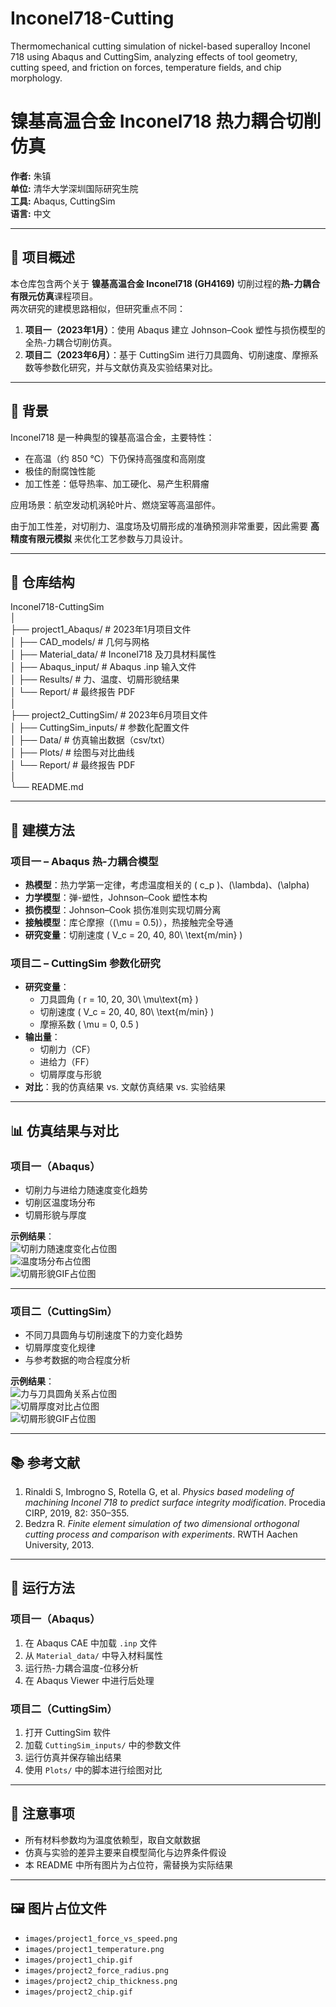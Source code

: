 # Inconel718-Cutting
Thermomechanical cutting simulation of nickel-based superalloy Inconel 718 using Abaqus and CuttingSim, analyzing effects of tool geometry, cutting speed, and friction on forces, temperature fields, and chip morphology.

# 镍基高温合金 Inconel718 热力耦合切削仿真

**作者:** 朱镇  
**单位:** 清华大学深圳国际研究生院  
**工具:** Abaqus, CuttingSim  
**语言:** 中文

---

## 📜 项目概述

本仓库包含两个关于 **镍基高温合金 Inconel718 (GH4169)** 切削过程的**热-力耦合有限元仿真**课程项目。  
两次研究的建模思路相似，但研究重点不同：

1. **项目一（2023年1月）**：使用 Abaqus 建立 Johnson–Cook 塑性与损伤模型的全热-力耦合切削仿真。  
2. **项目二（2023年6月）**：基于 CuttingSim 进行刀具圆角、切削速度、摩擦系数等参数化研究，并与文献仿真及实验结果对比。

---

## 🔬 背景

Inconel718 是一种典型的镍基高温合金，主要特性：
- 在高温（约 850 ℃）下仍保持高强度和高刚度  
- 极佳的耐腐蚀性能  
- 加工性差：低导热率、加工硬化、易产生积屑瘤

应用场景：航空发动机涡轮叶片、燃烧室等高温部件。  

由于加工性差，对切削力、温度场及切屑形成的准确预测非常重要，因此需要 **高精度有限元模拟** 来优化工艺参数与刀具设计。

---

## 📂 仓库结构

Inconel718-CuttingSim  
│  
├── project1_Abaqus/ # 2023年1月项目文件  
│ ├── CAD_models/ # 几何与网格  
│ ├── Material_data/ # Inconel718 及刀具材料属性  
│ ├── Abaqus_input/ # Abaqus .inp 输入文件  
│ ├── Results/ # 力、温度、切屑形貌结果  
│ └── Report/ # 最终报告 PDF  
│  
├── project2_CuttingSim/ # 2023年6月项目文件  
│ ├── CuttingSim_inputs/ # 参数化配置文件  
│ ├── Data/ # 仿真输出数据（csv/txt）  
│ ├── Plots/ # 绘图与对比曲线  
│ └── Report/ # 最终报告 PDF  
│  
└── README.md

---


## 🧩 建模方法

### 项目一 – Abaqus 热-力耦合模型
- **热模型**：热力学第一定律，考虑温度相关的 \( c_p \)、\(\lambda\)、\(\alpha\)  
- **力学模型**：弹-塑性，Johnson–Cook 塑性本构  
- **损伤模型**：Johnson–Cook 损伤准则实现切屑分离  
- **接触模型**：库仑摩擦（\(\mu = 0.5\)），热接触完全导通  
- **研究变量**：切削速度 \( V_c = 20, 40, 80\ \text{m/min} \)

### 项目二 – CuttingSim 参数化研究
- **研究变量**：
  - 刀具圆角 \( r = 10, 20, 30\ \mu\text{m} \)
  - 切削速度 \( V_c = 20, 40, 80\ \text{m/min} \)
  - 摩擦系数 \( \mu = 0, 0.5 \)
- **输出量**：
  - 切削力（CF）
  - 进给力（FF）
  - 切屑厚度与形貌
- **对比**：我的仿真结果 vs. 文献仿真结果 vs. 实验结果

---

## 📊 仿真结果与对比

### 项目一（Abaqus）
- 切削力与进给力随速度变化趋势  
- 切削区温度场分布  
- 切屑形貌与厚度  

**示例结果**：  
![切削力随速度变化占位图](images/project1_force_vs_speed.png)  
![温度场分布占位图](images/project1_temperature.png)  
![切屑形貌GIF占位图](images/project1_chip.gif)

---

### 项目二（CuttingSim）
- 不同刀具圆角与切削速度下的力变化趋势  
- 切屑厚度变化规律  
- 与参考数据的吻合程度分析  

**示例结果**：  
![力与刀具圆角关系占位图](images/project2_force_radius.png)  
![切屑厚度对比占位图](images/project2_chip_thickness.png)  
![切屑形貌GIF占位图](images/project2_chip.gif)

---

## 📚 参考文献

1. Rinaldi S, Imbrogno S, Rotella G, et al. *Physics based modeling of machining Inconel 718 to predict surface integrity modification*. Procedia CIRP, 2019, 82: 350–355.  
2. Bedzra R. *Finite element simulation of two dimensional orthogonal cutting process and comparison with experiments*. RWTH Aachen University, 2013.

---

## 🚀 运行方法

### 项目一（Abaqus）
1. 在 Abaqus CAE 中加载 `.inp` 文件  
2. 从 `Material_data/` 中导入材料属性  
3. 运行热-力耦合温度-位移分析  
4. 在 Abaqus Viewer 中进行后处理  

### 项目二（CuttingSim）
1. 打开 CuttingSim 软件  
2. 加载 `CuttingSim_inputs/` 中的参数文件  
3. 运行仿真并保存输出结果  
4. 使用 `Plots/` 中的脚本进行绘图对比  

---

## 📌 注意事项
- 所有材料参数均为温度依赖型，取自文献数据  
- 仿真与实验的差异主要来自模型简化与边界条件假设  
- 本 README 中所有图片为占位符，需替换为实际结果

---

## 🖼 图片占位文件
- `images/project1_force_vs_speed.png`
- `images/project1_temperature.png`
- `images/project1_chip.gif`
- `images/project2_force_radius.png`
- `images/project2_chip_thickness.png`
- `images/project2_chip.gif`
